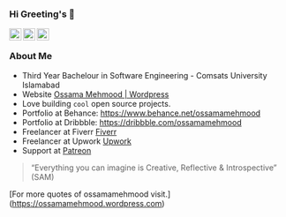 ### Hi Greeting's 👋

<a href="https://www.instagram.com//ossamamehmood/">
  <img align="left" alt="Ossama Mehmood" width="22px" src="https://cdn.jsdelivr.net/npm/simple-icons@v3/icons/instagram.svg" />
</a>

<a href="https://twitter.com/ossamamehmood">
  <img align="left" alt="Ossama Mehmood" width="22px" src="https://cdn.jsdelivr.net/npm/simple-icons@v3/icons/twitter.svg" />
</a>

<a href="https://www.linkedin.com/in/ossamamehmood/">
  <img align="left" alt="Ossama Mehmood" width="22px" src="https://cdn.jsdelivr.net/npm/simple-icons@v3/icons/linkedin.svg" />
</a>

<br />

###  About Me
- Third Year Bachelour in Software Engineering - Comsats University Islamabad
- Website <a href="https://ossamamehmood.wordpress.com/" target="_blank">Ossama Mehmood | Wordpress </a>
- Love  building `cool` open source projects.
- Portfolio at Behance: <a href="https://www.behance.net/ossamamehmood" target="_blank">https://www.behance.net/ossamamehmood</a>
- Portfolio at Dribbble: <a href="https://dribbble.com/ossamamehmood" target="_blank">https://dribbble.com/ossamamehmood</a>
- Freelancer at Fiverr <a href="https://www.fiverr.com/ossamamehmood?up_rollout=true" target="_blank">Fiverr</a>
- Freelancer at Upwork <a href="https://www.upwork.com/freelancers/~0105286082fc1badae" target="_blank">Upwork</a>
- Support at <a href="https://www.patreon.com/ossamamehmood" target="_blank">Patreon</a>

> “Everything you can imagine is Creative, Reflective & Introspective”
> (SAM)
> 
[For more quotes of ossamamehmood visit.] (https://ossamamehmood.wordpress.com)


<!--
**ossamamehmood/ossamamehmood** is a ✨ _special_ ✨ repository because its `README.md` (this file) appears on your GitHub profile.

Here are some ideas to get you started:

- 🔭 I’m currently working on ...
- 🌱 I’m currently learning ...
- 👯 I’m looking to collaborate on ...
- 🤔 I’m looking for help with ...
- 💬 Ask me about ...
- 📫 How to reach me: ...
- 😄 Pronouns: ...
- ⚡ Fun fact: ...
-->
